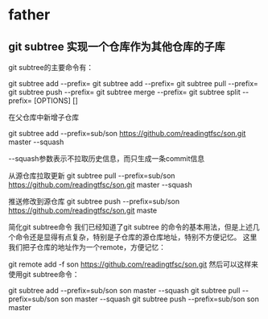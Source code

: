 # father

## git subtree 实现一个仓库作为其他仓库的子库


git subtree的主要命令有：

git subtree add   --prefix=<prefix> <commit>
git subtree add   --prefix=<prefix> <repository> <ref>
git subtree pull  --prefix=<prefix> <repository> <ref>
git subtree push  --prefix=<prefix> <repository> <ref>
git subtree merge --prefix=<prefix> <commit>
git subtree split --prefix=<prefix> [OPTIONS] [<commit>]
  
  
  在父仓库中新增子仓库

  git subtree add --prefix=sub/son https://github.com/readingtfsc/son.git master --squash
  
  --squash参数表示不拉取历史信息，而只生成一条commit信息
  
  
  从源仓库拉取更新
  git subtree pull --prefix=sub/son https://github.com/readingtfsc/son.git master --squash
 
 推送修改到源仓库
  git subtree push --prefix=sub/son https://github.com/readingtfsc/son.git maste


简化git subtree命令
我们已经知道了git subtree 的命令的基本用法，但是上述几个命令还是显得有点复杂，特别是子仓库的源仓库地址，特别不方便记忆。
这里我们把子仓库的地址作为一个remote，方便记忆：

git remote add -f son https://github.com/readingtfsc/son.git
然后可以这样来使用git subtree命令：

git subtree add --prefix=sub/son son master --squash
git subtree pull --prefix=sub/son son master --squash
git subtree push --prefix=sub/son son master





  
  
  





